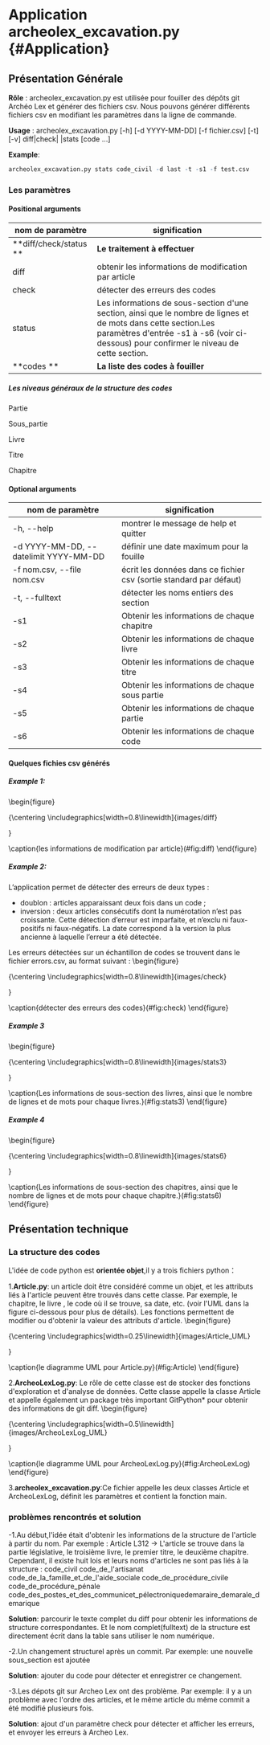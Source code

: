 
# Application archeolex_excavation.py {#Application}

## Présentation Générale

**Rôle** : archeolex_excavation.py est utilisée pour fouiller des dépôts git Archéo Lex et générer des fichiers csv. Nous pouvons générer différents fichiers csv en modifiant les paramètres dans la ligne de commande.

**Usage** : archeolex_excavation.py [-h] [-d YYYY-MM-DD] [-f fichier.csv] [-t] [-v] diff|check| |stats [code ...]

**Example**:

```r
archeolex_excavation.py stats code_civil -d last -t -s1 -f test.csv
```

### Les paramètres

#### Positional arguments

| nom de paramètre| signification |
| ------ | ------ | 
| **diff/check/status **|**Le traitement à effectuer**|            
| diff | obtenir les informations de modification par article|
| check | détecter des erreurs des codes|
| status |  Les informations de sous-section d'une section, ainsi que le nombre de lignes et de mots dans cette section.Les paramètres d'entrée -s1 à -s6 (voir ci-dessous) pour confirmer le niveau de cette section.|
| **codes **|**La liste des codes à fouiller**| 

##### Les niveaus généraux de la structure des codes

Partie

Sous_partie

Livre

Titre

Chapitre

#### Optional arguments
| nom de paramètre| signification | 
| ------ | ------ | 
|  -h, --help | montrer le message de help et quitter |
|  -d YYYY-MM-DD, --datelimit YYYY-MM-DD| définir une date maximum pour la fouille |
|  -f nom.csv, --file nom.csv| écrit les données dans ce fichier csv (sortie standard par défaut)|
|  -t, --fulltext | détecter les noms entiers des section|
|  -s1 | Obtenir les informations de chaque chapitre|
|  -s2 | Obtenir les informations de chaque livre|
|  -s3 | Obtenir les informations de chaque titre|
|  -s4 | Obtenir les informations de chaque sous partie|
|  -s5 | Obtenir les informations de chaque partie|
|  -s6 | Obtenir les informations de chaque code|

#### Quelques fichies csv générés

##### Example 1:
\begin{figure}

{\centering \includegraphics[width=0.8\linewidth]{images/diff} 

}

\caption{les informations de modification par article}(\#fig:diff)
\end{figure}
##### Example 2:
L’application permet de détecter des erreurs de deux types :

- doublon : articles apparaissant deux fois dans un code ;
- inversion : deux articles consécutifs dont la numérotation n’est pas croissante.
Cette détection d’erreur est imparfaite, et n’exclu ni faux-positifs ni faux-négatifs. La date correspond à la version la plus ancienne à laquelle l’erreur a été détectée.

Les erreurs détectées sur un échantillon de codes se trouvent dans le fichier errors.csv, au format suivant :
\begin{figure}

{\centering \includegraphics[width=0.8\linewidth]{images/check} 

}

\caption{détecter des erreurs des codes}(\#fig:check)
\end{figure}

##### Example 3
\begin{figure}

{\centering \includegraphics[width=0.8\linewidth]{images/stats3} 

}

\caption{Les informations de sous-section des livres, ainsi que le nombre de lignes et de mots pour chaque livres.}(\#fig:stats3)
\end{figure}

##### Example 4
\begin{figure}

{\centering \includegraphics[width=0.8\linewidth]{images/stats6} 

}

\caption{Les informations de sous-section des chapitres, ainsi que le nombre de lignes et de mots pour chaque chapitre.}(\#fig:stats6)
\end{figure}

## Présentation technique

### La structure des codes
L'idée de code python est **orientée objet**,il y a trois fichiers python：

1.**Article.py**: un article doit être considéré comme un objet, et les attributs liés à l'article peuvent être trouvés dans cette classe. Par exemple, le chapitre, le livre , le code où il se trouve, sa date, etc. (voir l'UML dans la figure ci-dessous pour plus de détails).
Les fonctions permettent de modifier ou d'obtenir la valeur des attributs d'article.
\begin{figure}

{\centering \includegraphics[width=0.25\linewidth]{images/Article_UML} 

}

\caption{le diagramme UML pour Article.py}(\#fig:Article)
\end{figure}

2.**ArcheoLexLog.py**:
Le rôle de cette classe est de stocker des fonctions d'exploration et d'analyse de données. Cette classe appelle la classe Article et appelle également un package très important GitPython* pour obtenir des informations de git diff.
\begin{figure}

{\centering \includegraphics[width=0.5\linewidth]{images/ArcheoLexLog_UML} 

}

\caption{le diagramme UML pour ArcheoLexLog.py}(\#fig:ArcheoLexLog)
\end{figure}

3.**archeolex_excavation.py**:Ce fichier appelle les deux classes Article et ArcheoLexLog, définit les paramètres et contient la fonction main.

### problèmes rencontrés et solution
-1.Au début,l'idée était d'obtenir les informations de la structure de l'article à partir du nom. Par exemple : Article L312 -> L'article se trouve dans la partie législative, le troisième livre, le premier titre, le deuxième chapitre.
Cependant, il existe huit lois et leurs noms d'articles ne sont pas liés à la structure : code_civil code_de_l'artisanat code_de_la_famille_et_de_l'aide_sociale code_de_procédure_civile code_de_procédure_pénale code_des_postes_et_des_communicet_pélectroniquedemaraire_demarale_demarique

**Solution**: parcourir le texte complet du diff pour obtenir les informations de structure correspondantes. Et le nom complet(fulltext) de la structure est directement écrit dans la table sans utiliser le nom numérique.

-2.Un changement structurel après un commit. Par exemple: une nouvelle sous_section est ajoutée

**Solution**: ajouter du code pour détecter et enregistrer ce changement.

-3.Les dépots git sur Archeo Lex ont des problème. Par exemple: il y a un problème avec l'ordre des articles, et le même article du même commit a été modifié plusieurs fois.

**Solution**: ajout d'un paramètre check pour détecter et afficher les erreurs, et envoyer les erreurs à Archeo Lex.


